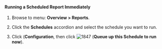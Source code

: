 #### Running a Scheduled Report Immediately

1.  Browse to menu: **Overview > Reports**.

2.  Click the **Schedules** accordion and select the schedule you want to run.

3.  Click (**Configuration**, then click
    ![1847](../images/1847.png) (**Queue up this Schedule to run now**).

